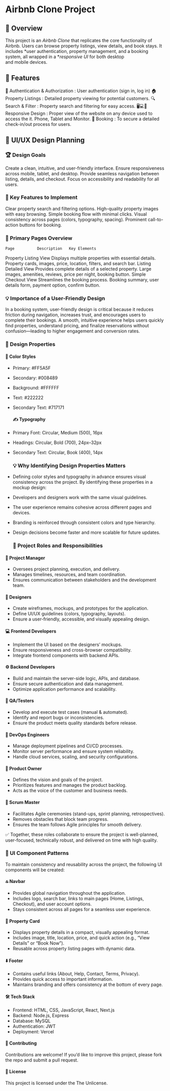 # Airbnb Clone Project

## 📌 Overview

This project is an *Airbnb Clone* that replicates the core functionality of Airbnb. Users can browse property listings, view details, and book stays. It includes *user authentication, property management, and a booking system, all wrapped in a **responsive UI* for both desktop and mobile devices.

## 🚀 Features

 🔑 Authentication & Authorization : User authentication (sign in, log in)
 🏠 Property Listings : Detailed property viewing for potential customers.
 🔍 Search & Filter  : Property search and filtering for easy access.
 🖥️💻📱 Responsive Design : Proper view of the website on any device used to access the it. Phone, Tablet and Monitor.
 📅 Booking : To secure a detailed check-in/out process for users.
 
 ## 🎨 UI/UX Design Planning

   ### 🏆 Design Goals
 Create a clean, intuitive, and user-friendly interface.
 Ensure responsiveness across mobile, tablet, and desktop.
 Provide seamless navigation between listing, details, and checkout.
 Focus on accessibility and readability for all users.

   ### 🔑 Key Features to Implement
 Clear property search and filtering options.
 High-quality property images with easy browsing.
 Simple booking flow with minimal clicks.
 Visual consistency across pages (colors, typography, spacing).
 Prominent call-to-action buttons for booking.

   ### 📄 Primary Pages Overview
  
    Page	      Description	Key Elements
Property Listing View 	Displays multiple properties with essential details.	Property cards, images, price, location, filters, and search bar.
Listing Detailed View	Provides complete details of a selected property.	Large images, amenities, reviews, price per night, booking button.
Simple Checkout View	Streamlines the booking process.	Booking summary, user details form, payment option, confirm button.


  ### 💡 Importance of a User-Friendly Design
In a booking system, user-friendly design is critical because it reduces friction during navigation, increases trust, and encourages users to complete their bookings. A smooth, intuitive experience helps users quickly find properties, understand pricing, and finalize reservations without confusion—leading to higher engagement and conversion rates.

  ### 🎨 Design Properties
  #### 🎨 Color Styles
- Primary: #FF5A5F
- Secondary: #008489
- Background: #FFFFFF
- Text: #222222
- Secondary Text: #717171


   #### ✍️ Typography
- Primary Font: Circular, Medium (500), 16px
- Headings: Circular, Bold (700), 24px–32px
- Secondary Text: Circular, Book (400), 14px


  ### 💡 Why Identifying Design Properties Matters
- Defining color styles and typography in advance ensures visual consistency across the project. By identifying these properties in a mockup design:
- Developers and designers work with the same visual guidelines.
- The user experience remains cohesive across different pages and devices.
- Branding is reinforced through consistent colors and type hierarchy.
- Design decisions become faster and more scalable for future updates.


  ### 👥 Project Roles and Responsibilities

 #### 📌 Project Manager
- Oversees project planning, execution, and delivery.
- Manages timelines, resources, and team coordination.
- Ensures communication between stakeholders and the development team.

 #### 🎨 Designers
- Create wireframes, mockups, and prototypes for the application.
- Define UI/UX guidelines (colors, typography, layouts).
- Ensure a user-friendly, accessible, and visually appealing design.

 #### 💻 Frontend Developers
- Implement the UI based on the designers’ mockups.
- Ensure responsiveness and cross-browser compatibility.
- Integrate frontend components with backend APIs.

 #### ⚙️ Backend Developers
- Build and maintain the server-side logic, APIs, and database.
- Ensure secure authentication and data management.
- Optimize application performance and scalability.

 #### 🧪 QA/Testers
- Develop and execute test cases (manual & automated).
- Identify and report bugs or inconsistencies.
- Ensure the product meets quality standards before release.

 #### 🚀 DevOps Engineers
- Manage deployment pipelines and CI/CD processes.
- Monitor server performance and ensure system reliability.
- Handle cloud services, scaling, and security configurations.

 #### 👑 Product Owner
- Defines the vision and goals of the project.
- Prioritizes features and manages the product backlog.
- Acts as the voice of the customer and business needs.

 #### 📢 Scrum Master
- Facilitates Agile ceremonies (stand-ups, sprint planning, retrospectives).
- Removes obstacles that block team progress.
- Ensures the team follows Agile principles for smooth delivery.

 ✅ Together, these roles collaborate to ensure the project is well-planned, user-focused, technically robust, and delivered on time with high quality.

  ### 🧩 UI Component Patterns

To maintain consistency and reusability across the project, the following UI components will be created:

 #### 🔝 Navbar
- Provides global navigation throughout the application.
- Includes logo, search bar, links to main pages (Home, Listings, Checkout), and user account options.
- Stays consistent across all pages for a seamless user experience.

 #### 🏡 Property Card
- Displays property details in a compact, visually appealing format.
- Includes image, title, location, price, and quick action (e.g., “View Details” or “Book Now”).
- Reusable across property listing pages with dynamic data.

 #### ⬇️ Footer
- Contains useful links (About, Help, Contact, Terms, Privacy).
- Provides quick access to important information.
- Maintains branding and offers consistency at the bottom of every page.

 #### 🛠 Tech Stack
 - Frontend: HTML, CSS, JavaScript, React, Next.js
- Backend: Node.js, Express
- Database: MySQL
- Authentication: JWT
- Deployment: Vercel

 #### 🤝 Contributing
 Contributions are welcome! If you’d like to improve this project, please fork the repo and submit a pull request.

 #### 📜 License
This project is licensed under the The Unlicense.
